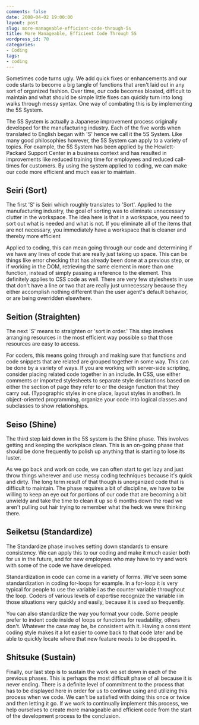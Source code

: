 ```yaml
---
comments: false
date: 2008-04-02 19:00:00
layout: post
slug: more-manageable-efficient-code-through-5s
title: More Manageable, Efficient Code Through 5S
wordpress_id: 70
categories:
- Coding
tags:
- coding
---
```


Sometimes code turns ugly. We add quick fixes or enhancements and our code starts to become a big tangle of functions that aren't laid out in any sort of organized fashion. Over time, our code becomes bloated, difficult to maintain and what should be simple little fixes can quickly turn into long walks through messy syntax. One way of combating this is by implementing the 5S System.

The 5S System is actually a Japanese improvement process originally developed for the manufacturing industry. Each of the five words when translated to English began with 'S' hence we call it the 5S System. Like many good philosophies however, the 5S System can apply to a variety of topics. For example, the 5S System has been applied by the Hewlett-Packard Support Center in a business context and has resulted in improvements like reduced training time for employees and reduced call-times for customers. By using the system applied to coding, we can make our code more efficient and much easier to maintain.


## Seiri (Sort)


The first 'S' is Seiri which roughly translates to 'Sort'. Applied to the manufacturing industry, the goal of sorting was to eliminate unnecessary clutter in the workspace. The idea here is that in a workspace, you need to sort out what is needed and what is not. If you eliminate all of the items that are not necessary, you immediately have a workspace that is cleaner and thereby more efficient

Applied to coding, this can mean going through our code and determining if we have any lines of code that are really just taking up space. This can be things like error checking that has already been done at a previous step, or if working in the DOM, retrieving the same element in more than one function, instead of simply passing a reference to the element. This definitely applies to CSS code as well. There are very few stylesheets in use that don't have a line or two that are really just unnecessary because they either accomplish nothing different than the user agent's default behavior, or are being overridden elsewhere.


## Seition (Straighten)


The next 'S' means to straighten or 'sort in order.' This step involves arranging resources in the most efficient way possible so that those resources are easy to access.

For coders, this means going through and making sure that functions and code snippets that are related are grouped together in some way. This can be done by a variety of ways. If you are working with server-side scripting, consider placing related code together in an include. In CSS, use either comments or imported stylesheets to separate style declarations based on either the section of page they refer to or the design function that they carry out. (Typographic styles in one place, layout styles in another). In object-oriented programming, organize your code into logical classes and subclasses to show relationships.


## Seiso (Shine)


The third step laid down in the 5S system is the Shine phase. This involves getting and keeping the workplace clean. This is an on-going phase that should be done frequently to polish up anything that is starting to lose its luster.

As we go back and work on code, we can often start to get lazy and just throw things wherever and use messy coding techniques because it's quick and dirty. The long term result of that though is unorganized code that is difficult to maintain. The phase requires a bit of discipline, we have to be willing to keep an eye out for portions of our code that are becoming a bit unwieldy and take the time to clean it up so 6 months down the road we aren't pulling out hair trying to remember what the heck we were thinking there.


## Seiketsu (Standardize)


The Standardize phase involves setting down standards to ensure consistency. We can apply this to our coding and make it much easier both for us in the future, and for new employees who may have to try and work with some of the code we have developed.

Standardization in code can come in a variety of forms. We've seen some standardization in coding for-loops for example. In a for-loop it is very typical for people to use the variable i as the counter variable throughout the loop. Coders of various levels of expertise recognize the variable i in those situations very quickly and easily, because it is used so frequently.

You can also standardize the way you format your code. Some people prefer to indent code inside of loops or functions for readability, others don't. Whatever the case may be, be consistent with it. Having a consistent coding style makes it a lot easier to come back to that code later and be able to quickly locate where that new feature needs to be dropped in.


## Shitsuke (Sustain)


Finally, our last step is to sustain the work we set down in each of the previous phases. This is perhaps the most difficult phase of all because it is never ending. There is a definite level of commitment to the process that has to be displayed here in order for us to continue using and utilizing this process when we code. We can't be satisfied with doing this once or twice and then letting it go. If we work to continually implement this process, we help ourselves to create more manageable and efficient code from the start of the development process to the conclusion.
